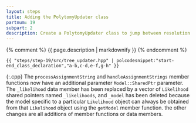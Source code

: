 ```yaml
---
layout: steps
title: Adding the PolytomyUpdater class
partnum: 19
subpart: 2
description: Create a PolytomyUpdater class to jump between resolution classes.
---
```

{% comment %}
{{ page.description | markdownify }}
{% endcomment %}

~~~~~~
{{ "steps/step-19/src/tree_updater.hpp" | polcodesnippet:"start-end_class_declaration","a-b,c-d,e-f,g-h" }}
~~~~~~
{:.cpp}
The `processAssignmentString` and `handleAssignmentStrings` member functions now have an additional parameter `Model::SharedPtr` parameter. The `_likelihood` data member has been replaced by a vector of `Likelihood` shared pointers named `_likelihoods`, and `_model` has been deleted because the model specific to a particular `Likelihood` object can always be obtained from that `Likelihood` object using the `getModel` member function. the other changes are all additions of member functions or data members.

